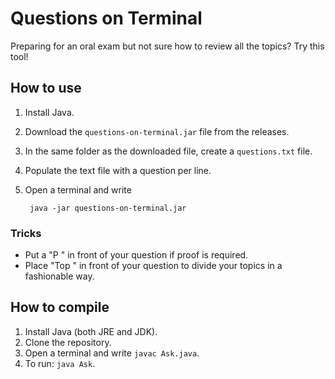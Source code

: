 # Questions on Terminal
Preparing for an oral exam but not sure how to review all the topics?
Try this tool!

## How to use
1. Install Java.
2. Download the `questions-on-terminal.jar` file from the releases.
3. In the same folder as the downloaded file, create a `questions.txt` file.
4. Populate the text file with a question per line.
3. Open a terminal and write

        java -jar questions-on-terminal.jar


### Tricks
- Put a "P " in front of your question if proof is required.
- Place "Top " in front of your question to divide your topics in a fashionable way.


## How to compile
1. Install Java (both JRE and JDK).
2. Clone the repository.
3. Open a terminal and write `javac Ask.java`.
4. To run: `java Ask`.